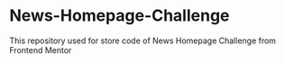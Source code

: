 # News-Homepage-Challenge
This repository used for store code of News Homepage Challenge from Frontend Mentor 
